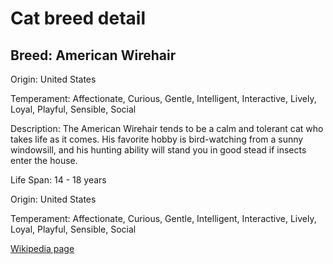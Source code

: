 
<!DOCTYPE html>
<html>
   <head>
        <title>Cat Detail</title>
        <link rel="stylesheet" href="/css/styles.css">
        <link rel="stylesheet" href="/css/cat-detail.css">
   </head>
    <body>
        <h1>Cat breed detail</h1>
        <h2>Breed: American Wirehair</h2>
        <p>Origin: United States</p>
        <p>Temperament: Affectionate, Curious, Gentle, Intelligent, Interactive, Lively, Loyal, Playful, Sensible, Social</p>
        <p>Description: The American Wirehair tends to be a calm and tolerant cat who takes life as it comes. His favorite hobby is bird-watching from a sunny windowsill, and his hunting ability will stand you in good stead if insects enter the house.</p>
        <p>Life Span: 14 - 18 years</p>
        <p>Origin: United States</p>
        <p>Temperament: Affectionate, Curious, Gentle, Intelligent, Interactive, Lively, Loyal, Playful, Sensible, Social</p>
        <p><a href=https://en.wikipedia.org/wiki/American_Wirehair>Wikipedia page</a></p>
<!--        <p><a href=undefined>Image</a></p>-->
     </body>
</html>
        